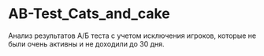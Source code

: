 # AB-Test_Cats_and_cake
Анализ результатов А/Б теста с учетом исключения игроков, которые не были очень активны и не доходили до 30 дня.
